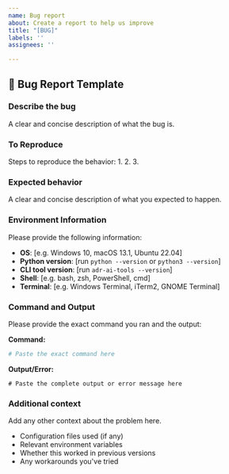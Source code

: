 ```yaml
---
name: Bug report
about: Create a report to help us improve
title: "[BUG]"
labels: ''
assignees: ''

---
```


## 🐛 Bug Report Template

### **Describe the bug**
A clear and concise description of what the bug is.

### **To Reproduce**
Steps to reproduce the behavior:
1. 
2. 
3. 

### **Expected behavior**
A clear and concise description of what you expected to happen.

### **Environment Information**
Please provide the following information:
- **OS**: [e.g. Windows 10, macOS 13.1, Ubuntu 22.04]
- **Python version**: [run `python --version` or `python3 --version`]
- **CLI tool version**: [run `adr-ai-tools --version`]
- **Shell**: [e.g. bash, zsh, PowerShell, cmd]
- **Terminal**: [e.g. Windows Terminal, iTerm2, GNOME Terminal]

### **Command and Output**
Please provide the exact command you ran and the output:

**Command:**
```bash
# Paste the exact command here
```

**Output/Error:**
```
# Paste the complete output or error message here
```

### **Additional context**
Add any other context about the problem here.
- Configuration files used (if any)
- Relevant environment variables
- Whether this worked in previous versions
- Any workarounds you've tried
